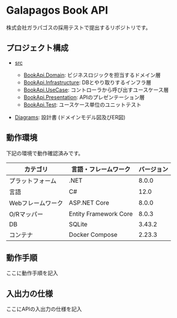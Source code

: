 # Galapagos Book API

株式会社ガラパゴスの採用テストで提出するリポジトリです。

## プロジェクト構成

- [src](/src)
  - [BookApi.Domain](/src/BookApi.Domain/): ビジネスロジックを担当するドメイン層
  - [BookApi.Infrastructure](/src/BookApi.Infrastructure/): DBとやり取りするインフラ層
  - [BookApi.UseCase](/src/BookApi.UseCase/): コントローラから呼び出すユースケース層
  - [BookApi.Presentation](/src/BookApi.Presentation/): APIのプレゼンテーション層
  - [BookApi.Test](/src/BookApi.Test/): ユースケース単位のユニットテスト

- [Diagrams](/Diagrams/): 設計書 (ドメインモデル図及びER図)

## 動作環境

下記の環境で動作確認済みです。

カテゴリ         |言語・フレームワーク|バージョン|
-----------------|--------------------|----------|
プラットフォーム |.NET                |8.0.0     |
言語             |C#                  |12.0      |
Webフレームワーク|ASP.NET Core        |8.0.0     |
O/Rマッパー      |Entity Framework Core|8.0.3    |
DB               |SQLite              |3.43.2    |
コンテナ         |Docker Compose      |2.23.3    |

<!-- DBはSQLiteじゃなくてポスグレにするかも -->

## 動作手順

ここに動作手順を記入

## 入出力の仕様

ここにAPIの入出力の仕様を記入  

<!-- JSONを列挙していくので、それなりの量になりそう。別ファイルに分けるべきかも？ -->
